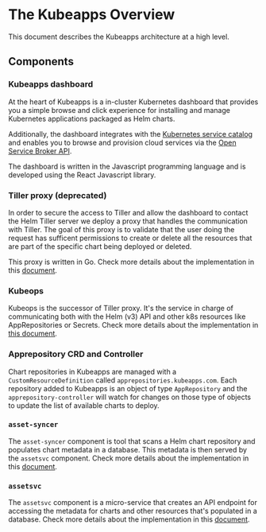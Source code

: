 # The Kubeapps Overview

This document describes the Kubeapps architecture at a high level.

## Components

### Kubeapps dashboard

At the heart of Kubeapps is a in-cluster Kubernetes dashboard that provides you a simple browse and click experience for installing and manage Kubernetes applications packaged as Helm charts.

Additionally, the dashboard integrates with the [Kubernetes service catalog](https://github.com/kubernetes-incubator/service-catalog) and enables you to browse and provision cloud services via the [Open Service Broker API](https://github.com/openservicebrokerapi/servicebroker).

The dashboard is written in the Javascript programming language and is developed using the React Javascript library.

### Tiller proxy (deprecated)

In order to secure the access to Tiller and allow the dashboard to contact the Helm Tiller server we deploy a proxy that handles the communication with Tiller. The goal of this proxy is to validate that the user doing the request has sufficent permissions to create or delete all the resources that are part of the specific chart being deployed or deleted.

This proxy is written in Go. Check more details about the implementation in this [document](/cmd/tiller-proxy/README.md).

### Kubeops

Kubeops is the successor of Tiller proxy. It's the service in charge of communicating both with the Helm (v3) API and other k8s resources like AppRepositories or Secrets.
Check more details about the implementation in [this document](/docs/developer/kubeops.md).

### Apprepository CRD and Controller

Chart repositories in Kubeapps are managed with a `CustomResourceDefinition` called `apprepositories.kubeapps.com`. Each repository added to Kubeapps is an object of type `AppRepository` and the `apprepository-controller` will watch for changes on those type of objects to update the list of available charts to deploy.

### `asset-syncer`

The `asset-syncer` component is tool that scans a Helm chart repository and populates chart metadata in a database. This metadata is then served by the `assetsvc` component. Check more details about the implementation in this [document](/docs/developer/asset-syncer.md).

### `assetsvc`

The `assetsvc` component is a micro-service that creates an API endpoint for accessing the metadata for charts and other resources that's populated in a database. Check more details about the implementation in this [document](/docs/developer/asset-syncer.md).
